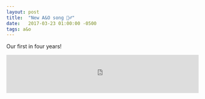 ```yaml
---
layout: post
title:  "New A&O song 👯‍♂️"
date:   2017-03-23 01:00:00 -0500
tags: a&o
---
```

Our first in four years!

<iframe width="100%" height="100" scrolling="no" frameborder="no" src="https://w.soundcloud.com/player/?url=https%3A//api.soundcloud.com/tracks/314119769&amp;auto_play=false&amp;hide_related=true&amp;show_comments=false&amp;show_user=true&amp;show_reposts=false&amp;visual=true"></iframe>
